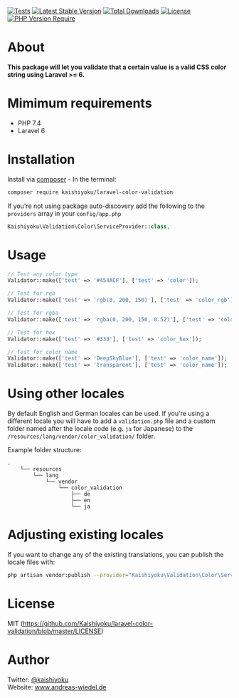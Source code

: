 [![Tests](https://github.com/Kaishiyoku/laravel-color-validation/actions/workflows/tests.yml/badge.svg)](https://github.com/Kaishiyoku/laravel-color-validation/actions/workflows/tests.yml)
[![Latest Stable Version](http://poser.pugx.org/kaishiyoku/laravel-color-validation/v)](https://packagist.org/packages/kaishiyoku/laravel-color-validation)
[![Total Downloads](http://poser.pugx.org/kaishiyoku/laravel-color-validation/downloads)](https://packagist.org/packages/kaishiyoku/laravel-color-validation)
[![License](http://poser.pugx.org/kaishiyoku/laravel-color-validation/license)](https://packagist.org/packages/kaishiyoku/laravel-color-validation)
[![PHP Version Require](http://poser.pugx.org/kaishiyoku/laravel-color-validation/require/php)](https://packagist.org/packages/kaishiyoku/laravel-color-validation)

About
=====
**This package will let you validate that a certain value is a valid CSS color string using Laravel >= 6.**

Mimimum requirements
============
* PHP 7.4
* Laravel 6

Installation
============

Install via [composer](https://getcomposer.org/) - In the terminal:
```bash
composer require kaishiyoku/laravel-color-validation
```
If you're not using package auto-discovery add the following to the `providers` array in your `config/app.php`
```php
Kaishiyoku\Validation\Color\ServiceProvider::class,
```

Usage
=====

```php
// Test any color type
Validator::make(['test' => '#454ACF'], ['test' => 'color']);

// Test for rgb 
Validator::make(['test' => 'rgb(0, 200, 150)'], ['test' => 'color_rgb']);

// Test for rgba 
Validator::make(['test' => 'rgba(0, 200, 150, 0.52)'], ['test' => 'color_rgba']);

// Test for hex 
Validator::make(['test' => '#333'], ['test' => 'color_hex']);

// Test for color name
Validator::make(['test' => 'DeepSkyBlue'], ['test' => 'color_name']);
Validator::make(['test' => 'transparent'], ['test' => 'color_name']);
```
Using other locales
===================

By default English and German locales can be used. If you're using a different locale you will have to add a `validation.php` file and a custom folder named after the locale code (e.g. `ja` for Japanese) to the `/resources/lang/vendor/color_validation/` folder.

Example folder structure:

```
.
    └── resources
        └── lang
            └── vendor
                └── color_validation
                    ├── de
                    ├── en
                    └── ja
```


Adjusting existing locales
==========================

If you want to change any of the existing translations, you can publish the locale files with:

```bash
php artisan vendor:publish --provider="Kaishiyoku\Validation\Color\ServiceProvider"
```

License
=======
MIT (https://github.com/Kaishiyoku/laravel-color-validation/blob/master/LICENSE)

Author
======
Twitter: [@kaishiyoku](https://twitter.com/kaishiyoku)  
Website: www.andreas-wiedel.de
